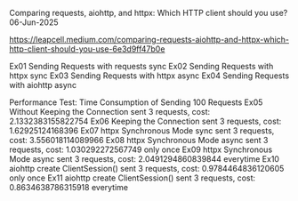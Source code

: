 Comparing requests, aiohttp, and httpx: Which HTTP client should you use?
06-Jun-2025

https://leapcell.medium.com/comparing-requests-aiohttp-and-httpx-which-http-client-should-you-use-6e3d9ff47b0e

Ex01    Sending Requests with requests  sync
Ex02    Sending Requests with httpx     sync
Ex03    Sending Requests with httpx     async
Ex04    Sending Requests with aiohttp   async

Performance Test: Time Consumption of Sending 100 Requests
Ex05    Without Keeping the Connection  sent 3 requests, cost: 2.1332383155822754
Ex06    Keeping the Connection          sent 3 requests, cost: 1.62925124168396 
Ex07    httpx Synchronous Mode  sync    sent 3 requests, cost: 3.556018114089966
Ex08    httpx Synchronous Mode  async   sent 3 requests, cost: 1.030292272567749        only once
Ex09    httpx Synchronous Mode  async   sent 3 requests, cost: 2.0491294860839844       everytime
Ex10    aiohttp create ClientSession()  sent 3 requests, cost: 0.9784464836120605       only once
Ex11    aiohttp create ClientSession()  sent 3 requests, cost: 0.8634638786315918       everytime